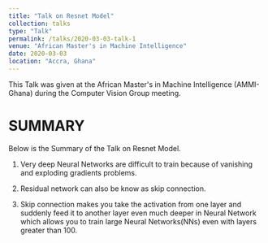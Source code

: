```yaml
---
title: "Talk on Resnet Model"
collection: talks
type: "Talk"
permalink: /talks/2020-03-03-talk-1
venue: "African Master's in Machine Intelligence"
date: 2020-03-03
location: "Accra, Ghana"
---
```


This Talk was given at the African Master's in Machine Intelligence (AMMI-Ghana) during the Computer Vision Group meeting.


# SUMMARY

Below is the Summary of the Talk on Resnet Model.

1. Very deep Neural Networks  are difficult to train because of vanishing and
 exploding gradients problems.
 
2. Residual network can also be know as skip connection.

3. Skip connection makes you take the activation from one layer and
suddenly feed it to another layer even much deeper in Neural Network which allows
you to train large Neural Networks(NNs) even with layers greater than 100.
